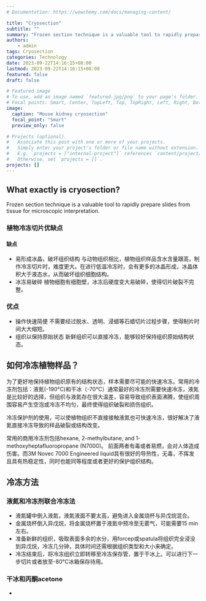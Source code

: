 ```yaml
---
# Documentation: https://wowchemy.com/docs/managing-content/

title: "Cryosection"
subtitle: ""
summary: "Frozen section technique is a valuable tool to rapidly prepare slides from tissue for microscopic interpretation."
authors: 
    - admin
tags: Cryosection
categories: Technology
date: 2023-09-22T14:16:15+08:00
lastmod: 2023-09-22T14:16:15+08:00
featured: false
draft: false

# Featured image
# To use, add an image named `featured.jpg/png` to your page's folder.
# Focal points: Smart, Center, TopLeft, Top, TopRight, Left, Right, BottomLeft, Bottom, BottomRight.
image:
  caption: "Mouse kidney cryosection"
  focal_point: "Smart"
  preview_only: false

# Projects (optional).
#   Associate this post with one or more of your projects.
#   Simply enter your project's folder or file name without extension.
#   E.g. `projects = ["internal-project"]` references `content/project/deep-learning/index.md`.
#   Otherwise, set `projects = []`.
projects: []
---
```


## What exactly is cryosection?

Frozen section technique is a valuable tool to rapidly prepare slides from tissue for microscopic interpretation. 

### 植物冷冻切片优缺点
#### 缺点
- 易形成冰晶，破坏组织结构
    与动物组织相比，植物组织样品含水含量跟高，制作冷冻切片时，难度更大。在进行低温冷冻时，会有更多的冰晶形成，冰晶体积大于液态水，从而破坏组织细胞结构。
- 冰冻易破碎
    植物细胞有细胞壁，冰冻后硬度变大易破碎，使得切片破裂不完整。

### 优点
- 操作快速简便
    不需要经过脱水、透明、浸蜡等石蜡切片过程步骤，使得制片时间大大缩短。
- 组织以保持原始状态
    新鲜组织可以直接冷冻，能够较好保持组织原始结构状态。

## 如何冷冻植物样品？
为了更好地保持植物组织原有的结构状态，样本需要尽可能的快速冷冻。常用的冷冻剂包括：液氮(-190°C)和干冰（-70°C）通常最好的冷冻剂需要快速冷冻，液氮是比较好的选择，但组织与液氮存在很大温差，容易导致组织表面沸腾，使组织周围容易产生空泡或冷冻不均匀，最终使得组织破裂和损伤组织。

冷冻保护剂的使用，可以使植物组织不直接接触液氮也可快速冷冻，很好解决了液氮直接冷冻导致的样品破裂或结构改变。

常用的商用冷冻剂包括hexane, 2-methylbutane, and 1-methoxyheptafluoropropane (N7000)。 前面两者有毒或者易燃，会对人体造成伤害。而3M Novec 7000 Engineered liquid具有很好的导热性，无毒，不挥发且具有热稳定性，同时也能同等程度或者更好的保护组织结构。

## 冷冻方法
### 液氮和冷冻剂联合冷冻法
- 液氮罐中倒入液氮，液氮液面不要太高，避免进入金属烧杯与异戊烷混合。
- 金属烧杯倒入异戊烷，将金属烧杯置于液氮中预冷至无雾气，可能需要15 min左右。
- 准备新鲜的组织，吸取表面多余的水分，用forcep或spatula将组织完全浸没到异戊烷，冷冻几分钟，具体时间还需根据组织类型和大小来确定。
- 冷冻结束后，将冷冻组织立即转移至冷冻保存管，置于干冰上。可以进行下一步切片或者放至-80°C冰箱保存待用。
### 干冰和丙酮acetone
- 

